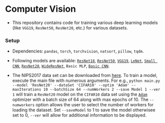 # Computer Vision
- This repository contains code for training various deep learning models (like `VGG19`, `ResNet50`, `ResNet20`, etc.) for various datasets.

### Setup
- Dependencies: `pandas`, `torch`, `torchvision`, `natsort`, `pillow`, `tqdm`.
- Following models are available: [`ResNet18`](https://arxiv.org/abs/1512.03385), [`ResNet50`](https://arxiv.org/abs/1512.03385), [`VGG19`](https://arxiv.org/abs/1409.1556), [`LeNet`](https://arxiv.org/abs/1706.06083), [`Small CNN`](https://arxiv.org/abs/1608.04644), [`ResNet20`](https://www.cv-foundation.org/openaccess/content_cvpr_2016/papers/He_Deep_Residual_Learning_CVPR_2016_paper.pdf), [`WideResNet`](https://arxiv.org/abs/1605.07146), `Basic MLP`, [`Basic CNN`](https://arxiv.org/abs/1608.04644). 

- The NIPS2017 data set can be downloaded from [here](https://www.kaggle.com/competitions/nips-2017-defense-against-adversarial-attack/data). To train a model, execute the main file with numerous arguments. For e.g., `python main.py --model 'ResNet20' --dataSet 'CIFAR10' --optim 'Adam' --maxIterations 10 --batchSize 64 --numWorkers 2 --save
Model 1 --ver 1` will train a `ResNet20` model on the `CIFAR10` data set using the [`Adam`](https://pytorch.org/docs/stable/generated/torch.optim.Adam.html) optimizer with a batch size of 64 along with max epochs of 10. The `--numworkers` option allows the user to select the number of workers for loading the dataset. Set `--saveModel` to 1 to save the model otherwisee set to 0, `--ver` will allow for additional information to be displayed.


